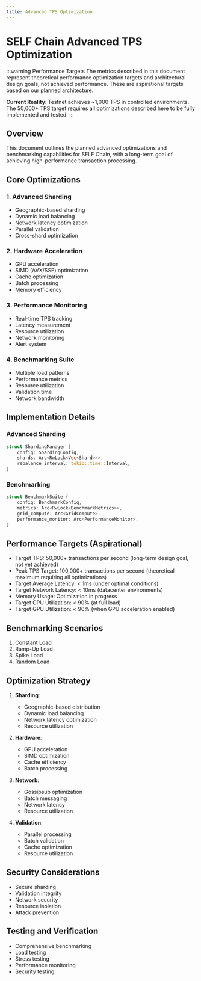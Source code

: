 ```yaml
---
title: Advanced TPS Optimization
---
```


# SELF Chain Advanced TPS Optimization

:::warning Performance Targets
The metrics described in this document represent theoretical performance optimization targets and architectural design goals, not achieved performance. These are aspirational targets based on our planned architecture.

**Current Reality**: Testnet achieves ~1,000 TPS in controlled environments. The 50,000+ TPS target requires all optimizations described here to be fully implemented and tested.
:::

## Overview
This document outlines the planned advanced optimizations and benchmarking capabilities for SELF Chain, with a long-term goal of achieving high-performance transaction processing.

## Core Optimizations

### 1. Advanced Sharding
- Geographic-based sharding
- Dynamic load balancing
- Network latency optimization
- Parallel validation
- Cross-shard optimization

### 2. Hardware Acceleration
- GPU acceleration
- SIMD (AVX/SSE) optimization
- Cache optimization
- Batch processing
- Memory efficiency

### 3. Performance Monitoring
- Real-time TPS tracking
- Latency measurement
- Resource utilization
- Network monitoring
- Alert system

### 4. Benchmarking Suite
- Multiple load patterns
- Performance metrics
- Resource utilization
- Validation time
- Network bandwidth

## Implementation Details

### Advanced Sharding
```rust
struct ShardingManager {
    config: ShardingConfig,
    shards: Arc<RwLock<Vec<Shard>>>,
    rebalance_interval: tokio::time::Interval,
}
```

### Benchmarking
```rust
struct BenchmarkSuite {
    config: BenchmarkConfig,
    metrics: Arc<RwLock<BenchmarkMetrics>>,
    grid_compute: Arc<GridCompute>,
    performance_monitor: Arc<PerformanceMonitor>,
}
```

## Performance Targets (Aspirational)
- Target TPS: 50,000+ transactions per second (long-term design goal, not yet achieved)
- Peak TPS Target: 100,000+ transactions per second (theoretical maximum requiring all optimizations)
- Target Average Latency: < 1ms (under optimal conditions)
- Target Network Latency: < 10ms (datacenter environments)
- Memory Usage: Optimization in progress
- Target CPU Utilization: < 90% (at full load)
- Target GPU Utilization: < 90% (when GPU acceleration enabled)

## Benchmarking Scenarios
1. Constant Load
2. Ramp-Up Load
3. Spike Load
4. Random Load

## Optimization Strategy
1. **Sharding**:
   - Geographic-based distribution
   - Dynamic load balancing
   - Network latency optimization
   - Resource utilization

2. **Hardware**:
   - GPU acceleration
   - SIMD optimization
   - Cache efficiency
   - Batch processing

3. **Network**:
   - Gossipsub optimization
   - Batch messaging
   - Network latency
   - Resource utilization

4. **Validation**:
   - Parallel processing
   - Batch validation
   - Cache optimization
   - Resource utilization

## Security Considerations
- Secure sharding
- Validation integrity
- Network security
- Resource isolation
- Attack prevention

## Testing and Verification
- Comprehensive benchmarking
- Load testing
- Stress testing
- Performance monitoring
- Security testing
